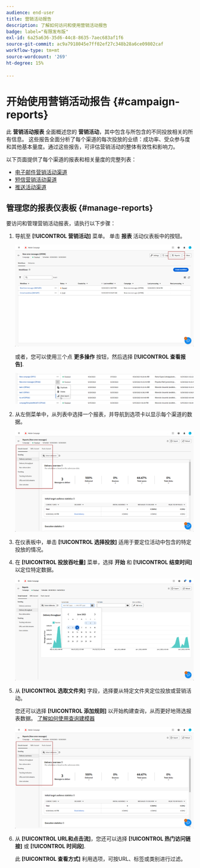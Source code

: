 ```yaml
---
audience: end-user
title: 营销活动报告
description: 了解如何访问和使用营销活动报告
badge: label="有限发布版"
exl-id: 6a25a636-35d6-44c8-8635-7aec683af1f6
source-git-commit: ac9a7918045e7ff02ef27c348b28a6ce09802caf
workflow-type: tm+mt
source-wordcount: '269'
ht-degree: 15%

---
```


# 开始使用营销活动报告 {#campaign-reports}

<!-- CAN BE REMOVED___
>[!CONTEXTUALHELP]
>id="acw_campaign_reporting_sending"
>title="Reporting Sending"
>abstract="The Sending tab within your report provides in-depth insights into your visitors' interactions with your deliveries and any potential errors they may have encountered."

>[!CONTEXTUALHELP]
>id="acw_campaign_reporting_tracking"
>title="Reporting tracking"
>abstract="The Tracking tab within your report offers valuable data, including recipient behavior per link, breakdown of opens and clicks, as well as detailed information about the most frequently clicked URLs during a delivery."
-->

此 **营销活动报表** 全面概述您的 **营销活动**，其中包含与所包含的不同投放相关的所有信息。 这些报告全面分析了每个渠道的每次投放的业绩：成功率、受众参与度和其他基本量度。通过这些报告，可评估营销活动的整体有效性和影响力。

以下页面提供了每个渠道的报表和相关量度的完整列表：

* [电子邮件营销活动渠道](campaign-reports-email.md)
* [短信营销活动渠道](campaign-reports-sms.md)
* [推送活动渠道](campaign-reports-push.md)

## 管理您的报表仪表板 {#manage-reports}

要访问和管理营销活动报表，请执行以下步骤：

1. 导航至 **[!UICONTROL 营销活动]** 菜单。 单击 **报表** 活动仪表板中的按钮。

   ![](assets/manage_campaign_report_2.png)

   或者，您可以使用三个点 **更多操作** 按钮，然后选择 **[!UICONTROL 查看报告]**.

   ![](assets/manage_campaign_report_1.png)

1. 从左侧菜单中，从列表中选择一个报表，并导航到选项卡以显示每个渠道的数据。

   ![](assets/manage_campaign_report_4.png)

1. 在仪表板中，单击 **[!UICONTROL 选择投放]** 适用于要定位活动中包含的特定投放的情况。

1. 在 **[!UICONTROL 投放吞吐量]** 菜单，选择 **开始** 和 **[!UICONTROL 结束时间]** 以定位特定数据。

   ![](assets/manage_campaign_report_3.png)

1. 从 **[!UICONTROL 选取文件夹]** 字段，选择要从特定文件夹定位投放或营销活动。

   您还可以选择 **[!UICONTROL 添加规则]** 以开始构建查询，从而更好地筛选报表数据。 [了解如何使用查询建模器](../query/query-modeler-overview.md)

   ![](assets/manage_campaign_report_4.png)

1. 从 **[!UICONTROL URL和点击流]**，您还可以选择 **[!UICONTROL 热门访问链接]** 或 **[!UICONTROL 时间段]**.

   此 **[!UICONTROL 查看方式]** 利用选项，可按URL、标签或类别进行过滤。

